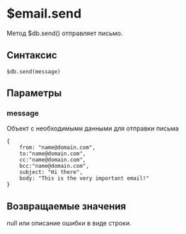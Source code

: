 # $email.send

Метод $db.send() отправляет письмо.

## Синтаксис

```
$db.send(message)
```

## Параметры

### message
Объект с необходимыми данными для отправки письма

```
{
    from: "name@domain.com",
    to:"name@domain.com",
    cc:"name@domain.com",
    bcc:"name@domain.com",
    subject: "Hi there",
    body: "This is the very important email!"
}
```

## Возвращаемые значения

null или описание ошибки в виде строки.